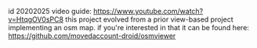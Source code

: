 id 20202025
video guide: https://www.youtube.com/watch?v=HtqgOV0sPC8
this project evolved from a prior view-based project implementing an osm map. if you're interested in that it can be found here:
https://github.com/movedaccount-droid/osmviewer
